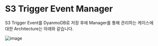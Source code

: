 # S3 Trigger Event Manager

S3 Trigger Event를 DyanmoDB로 저장 후에 Manager를 통해 관리하는 케이스에 대한 Architecture는 아래와 같습니다. 

![image](https://user-images.githubusercontent.com/52392004/166143582-f3edc1c0-2bfc-4e3c-9d2a-daff3e4abf37.png)
